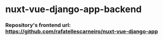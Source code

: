 # nuxt-vue-django-app-backend
### Repository's frontend url: https://github.com/rafatellescarneiro/nuxt-vue-django-app
